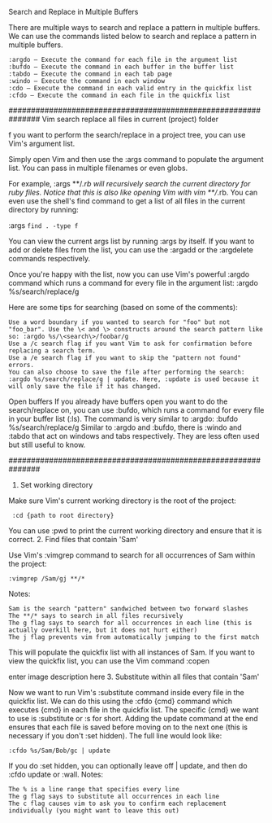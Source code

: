 Search and Replace in Multiple Buffers

There are multiple ways to search and replace a pattern in multiple buffers. We can use the commands listed below to search and replace a pattern in multiple buffers.

    :argdo — Execute the command for each file in the argument list
    :bufdo — Execute the command in each buffer in the buffer list
    :tabdo — Execute the command in each tab page
    :windo — Execute the command in each window
    :cdo — Execute the command in each valid entry in the quickfix list
    :cfdo — Execute the command in each file in the quickfix list

###############################################################
Vim search replace all files in current (project) folder

f you want to perform the search/replace in a project tree, you can use Vim's argument list.

Simply open Vim and then use the :args command to populate the argument list. You can pass in multiple filenames or even globs.

For example, :args **/*.rb will recursively search the current directory for ruby files. Notice that this is also like opening Vim 
with vim **/*.rb. You can even use the shell's find command to get a list of all files in the current directory by running:

:args `find . -type f`

You can view the current args list by running :args by itself. If you want to add or delete files from the list, 
you can use the :argadd or the :argdelete commands respectively.

Once you're happy with the list, now you can use Vim's powerful :argdo command which runs a command for every file in the argument list: :argdo %s/search/replace/g

Here are some tips for searching (based on some of the comments):

    Use a word boundary if you wanted to search for "foo" but not "foo_bar". Use the \< and \> constructs around the search pattern like so: :argdo %s/\<search\>/foobar/g
    Use a /c search flag if you want Vim to ask for confirmation before replacing a search term.
    Use a /e search flag if you want to skip the "pattern not found" errors.
    You can also choose to save the file after performing the search: :argdo %s/search/replace/g | update. Here, :update is used because it will only save the file if it has changed.

Open buffers
If you already have buffers open you want to do the search/replace on, you can use :bufdo, which runs a command for every file in your buffer list (:ls).
The command is very similar to :argdo: :bufdo %s/search/replace/g
Similar to :argdo and :bufdo, there is :windo and :tabdo that act on windows and tabs respectively. They are less often used but still useful to know.

###############################################################
1. Set working directory

Make sure Vim's current working directory is the root of the project:

     :cd {path to root directory}

You can use :pwd to print the current working directory and ensure that it is correct.
2. Find files that contain 'Sam'

Use Vim's :vimgrep command to search for all occurrences of Sam within the project:

    :vimgrep /Sam/gj **/*

Notes:

    Sam is the search "pattern" sandwiched between two forward slashes
    The **/* says to search in all files recursively
    The g flag says to search for all occurrences in each line (this is actually overkill here, but it does not hurt either)
    The j flag prevents vim from automatically jumping to the first match

This will populate the quickfix list with all instances of Sam. If you want to view the quickfix list, you can use the Vim command :copen

enter image description here
3. Substitute within all files that contain 'Sam'

Now we want to run Vim's :substitute command inside every file in the quickfix list. We can do this using the :cfdo {cmd} command which executes {cmd} in each file in the quickfix list. The specific {cmd} we want to use is :substitute or :s for short. Adding the update command at the end ensures that each file is saved before moving on to the next one (this is necessary if you don't :set hidden). The full line would look like:

    :cfdo %s/Sam/Bob/gc | update

If you do :set hidden, you can optionally leave off | update, and then do :cfdo update or :wall.
Notes:

    The % is a line range that specifies every line
    The g flag says to substitute all occurrences in each line
    The c flag causes vim to ask you to confirm each replacement individually (you might want to leave this out)

